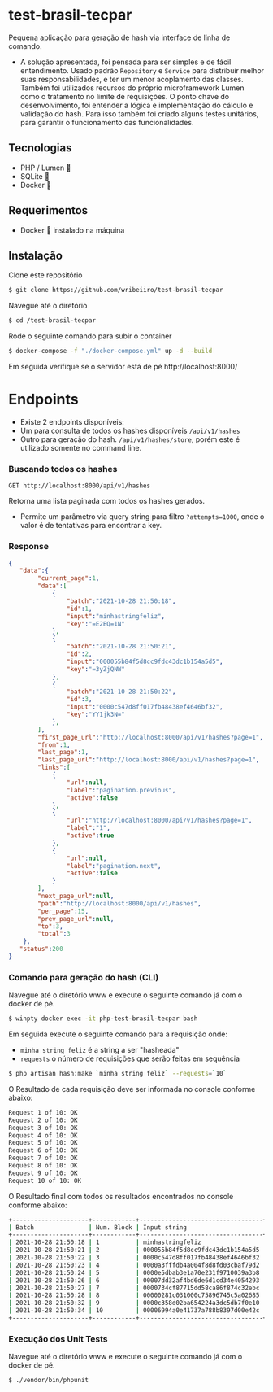 # test-brasil-tecpar

Pequena aplicação para geração de hash via interface de linha de comando.

- A solução apresentada, foi pensada para ser simples e de fácil entendimento. Usado padrão `Repository` e `Service` para distribuir melhor suas responsabilidades, e ter um menor acoplamento das classes. Também foi utilizados recursos do próprio microframework Lumen como o tratamento no limite de requisições. O ponto chave do desenvolvimento, foi entender a lógica e implementação do cálculo e validação do hash. Para isso também foi criado alguns testes unitários, para garantir o funcionamento das funcionalidades.

## Tecnologias
- PHP / Lumen 🐘
- SQLite 💾
- Docker 🐳

## Requerimentos
- Docker 🐳 instalado na máquina

## Instalação

Clone este repositório

```bash
$ git clone https://github.com/wribeiiro/test-brasil-tecpar
```
Navegue até o diretório

```bash
$ cd /test-brasil-tecpar
```

Rode o seguinte comando para subir o container

```bash
$ docker-compose -f "./docker-compose.yml" up -d --build
```

Em seguida verifique se o servidor está de pé http://localhost:8000/

# Endpoints

- Existe 2 endpoints disponíveis: 
- Um para consulta de todos os hashes disponíveis `/api/v1/hashes`
- Outro para geração do hash. `/api/v1/hashes/store`, porém este é utilizado somente no command line.

### Buscando todos os hashes

`GET http://localhost:8000/api/v1/hashes`

Retorna uma lista paginada com todos os hashes gerados.
- Permite um parâmetro via query string para filtro `?attempts=1000`, onde o valor é de tentativas para encontrar a key.

### Response

```json
{
   "data":{
        "current_page":1,
        "data":[
            {
                "batch":"2021-10-28 21:50:18",
                "id":1,
                "input":"minhastringfeliz",
                "key":"=E2EQ=1N"
            },
            {
                "batch":"2021-10-28 21:50:21",
                "id":2,
                "input":"000055b84f5d8cc9fdc43dc1b154a5d5",
                "key":"=3yZjQNW"
            },
            {
                "batch":"2021-10-28 21:50:22",
                "id":3,
                "input":"0000c547d8ff017fb48438ef4646bf32",
                "key":"YY1jk3N="
            },
        ],
        "first_page_url":"http://localhost:8000/api/v1/hashes?page=1",
        "from":1,
        "last_page":1,
        "last_page_url":"http://localhost:8000/api/v1/hashes?page=1",
        "links":[
            {
                "url":null,
                "label":"pagination.previous",
                "active":false
            },
            {
                "url":"http://localhost:8000/api/v1/hashes?page=1",
                "label":"1",
                "active":true
            },
            {
                "url":null,
                "label":"pagination.next",
                "active":false
            }
        ],
        "next_page_url":null,
        "path":"http://localhost:8000/api/v1/hashes",
        "per_page":15,
        "prev_page_url":null,
        "to":3,
        "total":3
    },
   "status":200
}
```

### Comando para geração do hash (CLI)

Navegue até o diretório www e execute o seguinte comando já com o docker de pé.

```bash
$ winpty docker exec -it php-test-brasil-tecpar bash
```

Em seguida execute o seguinte comando para a requisição onde:
- `minha string feliz` é a string a ser "hasheada"
- `requests` o número de requisições que serão feitas em sequência
```bash
$ php artisan hash:make `minha string feliz` --requests=`10`
```

O Resultado de cada requisição deve ser informada no console conforme abaixo:

```bash
Request 1 of 10: OK
Request 2 of 10: OK
Request 3 of 10: OK
Request 4 of 10: OK
Request 5 of 10: OK
Request 6 of 10: OK
Request 7 of 10: OK
Request 8 of 10: OK
Request 9 of 10: OK
Request 10 of 10: OK
```
O Resultado final com todos os resultados encontrados no console conforme abaixo:

```bash
+---------------------+------------+----------------------------------+----------+----------------------------------+----------+
| Batch               | Num. Block | Input string                     | Key      | Hash                             | Attempts |
+---------------------+------------+----------------------------------+----------+----------------------------------+----------+
| 2021-10-28 21:50:18 | 1          | minhastringfeliz                 | =E2EQ=1N | 000055b84f5d8cc9fdc43dc1b154a5d5 | 38411    |
| 2021-10-28 21:50:21 | 2          | 000055b84f5d8cc9fdc43dc1b154a5d5 | =3yZjQNW | 0000c547d8ff017fb48438ef4646bf32 | 35517    |
| 2021-10-28 21:50:22 | 3          | 0000c547d8ff017fb48438ef4646bf32 | YY1jk3N= | 0000a3fffdb4a004f8d8fd03cbaf79d2 | 55711    |
| 2021-10-28 21:50:23 | 4          | 0000a3fffdb4a004f8d8fd03cbaf79d2 | Y3AkY1D5 | 0000e5dbab3e1a70e231f9710039a3b8 | 11314    |
| 2021-10-28 21:50:24 | 5          | 0000e5dbab3e1a70e231f9710039a3b8 | jEZl3cNB | 00007dd32af4bd6de6d1cd34e4054293 | 83929    |
| 2021-10-28 21:50:26 | 6          | 00007dd32af4bd6de6d1cd34e4054293 | ZNTNz3j= | 0000734cf87715dd58ca86f874c32ebc | 74115    |
| 2021-10-28 21:50:27 | 7          | 0000734cf87715dd58ca86f874c32ebc | c4MTAQN1 | 00000281c031000c75896745c5a02685 | 46123    |
| 2021-10-28 21:50:28 | 8          | 00000281c031000c75896745c5a02685 | MNjYxNE= | 0000c358d02ba654224a3dc5db7f0e10 | 125166   |
| 2021-10-28 21:50:32 | 9          | 0000c358d02ba654224a3dc5db7f0e10 | Y1N=3QhN | 00006994a0e41737a788b8397d00e42c | 101      |
| 2021-10-28 21:50:34 | 10         | 00006994a0e41737a788b8397d00e42c | hEjAZ=QY | 000033644c3c39b6a475ea54c2e1e780 | 28379    |
+---------------------+------------+----------------------------------+----------+----------------------------------+----------+

```

### Execução dos Unit Tests

Navegue até o diretório www e execute o seguinte comando já com o docker de pé.

```bash
$ ./vendor/bin/phpunit
```
